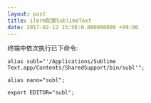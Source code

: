 ```yaml
---
layout: post
title: iTerm配置SublimeText
date: 2017-02-12 15:56:0.000000000 +09:00
---
```


终端中依次执行已下命令:

```
alias subl="'/Applications/Sublime Text.app/Contents/SharedSupport/bin/subl'";

alias nano="subl";

export EDITOR="subl";
```


